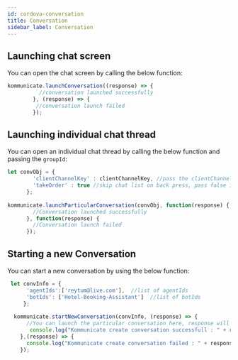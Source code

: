 ```yaml
---
id: cordova-conversation
title: Conversation
sidebar_label: Conversation
---
```


## Launching chat screen

You can open the chat screen by calling the below function:

```js
kommunicate.launchConversation((response) => {
          //conversation launched successfully
        }, (response) => {
         //conversation launch failed
        });
```

## Launching individual chat thread

You can open an individual chat thread by calling the below function and passing the `groupId`:

```js
let convObj = {
        'clientChannelKey' : clientChannelKey, //pass the clientChannelKey here
        'takeOrder' : true //skip chat list on back press, pass false if you want to show chat list on back press
      };
      
kommunicate.launchParticularConversation(convObj, function(response) {
        //Conversation launched successfully
      }, function(response) {
        //Conversation launch failed
      });
```

## Starting a new Conversation

You can start a new conversation by using the below function:

```js
 let convInfo = {
      'agentIds':['reytum@live.com'],  //list of agentIds
      'botIds': ['Hotel-Booking-Assistant']  //list of botIds
     };
     
  kommunicate.startNewConversation(convInfo, (response) => {
      //You can launch the particular conversation here, response will be the clientChannelKey
       console.log("Kommunicate create conversation successfull : " + response);
    },(response) => {
      console.log("Kommunicate create conversation failed : " + response);
    });
 ```
